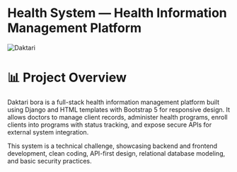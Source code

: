 # Health System — Health Information Management Platform

![Daktari](https://github.com/user-attachments/assets/a64719f5-049e-4026-9775-0ef81044c304)

# 📊 Project Overview

Daktari bora is a full-stack health information management platform built using Django and HTML templates with Bootstrap 5 for responsive design. It allows doctors to manage client records, administer health programs, enroll clients into programs with status tracking, and expose secure APIs for external system integration.

This system is a technical challenge, showcasing backend and frontend development, clean coding, API-first design, relational database modeling, and basic security practices.

